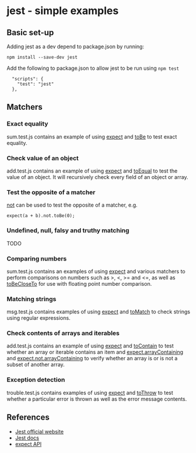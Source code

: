 # jest - simple examples

## Basic set-up

Adding jest as a dev depend to package.json by running:
```
npm install --save-dev jest
```

Add the following to package.json to allow jest to be run using ```npm test```
```
  "scripts": {
    "test": "jest"
  },
```

## Matchers

### Exact equality

sum.test.js contains an example of using [expect](https://jestjs.io/docs/en/expect#expectvalue) and [toBe](https://jestjs.io/docs/en/expect#tobevalue) to test exact equality.

### Check value of an object

add.test.js contains an example of using [expect](https://jestjs.io/docs/en/expect#expectvalue) and [toEqual](https://jestjs.io/docs/en/expect#toequalvalue) to test the value of an object. It will recursively check every field of an object or array.

### Test the opposite of a matcher

[not](https://jestjs.io/docs/en/expect#not) can be used to test the opposite of a matcher, e.g.
```
expect(a + b).not.toBe(0);
```

### Undefined, null, falsy and truthy matching

TODO

### Comparing numbers

sum.test.js contains an examples of using [expect](https://jestjs.io/docs/en/expect#expectvalue) and various matchers to perform comparisons on numbers such as >, <, >= and <=, as well as [toBeCloseTo](https://jestjs.io/docs/en/expect#tobeclosetonumber-numdigits) for use with floating point number comparison.

### Matching strings

msg.test.js contains examples of using [expect](https://jestjs.io/docs/en/expect#expectvalue) and [toMatch](https://jestjs.io/docs/en/expect#tomatchregexp--string) to check strings using regular expressions.

### Check contents of arrays and iterables

add.test.js contains an example of using [expect](https://jestjs.io/docs/en/expect#expectvalue) and [toContain](https://jestjs.io/docs/en/expect#tocontainitem) to test whether an array or iterable contains an item and [expect.arrayContaining](https://jestjs.io/docs/en/expect#expectarraycontainingarray) and [expect.not.arrayContaining](https://jestjs.io/docs/en/expect#expectnotarraycontainingarray) to verify whether an 
array is or is not a subset of another array.

### Exception detection

trouble.test.js contains examples of using [expect](https://jestjs.io/docs/en/expect#expectvalue) and [toThrow](https://jestjs.io/docs/en/expect#tothrowerror) to
test whether a particular error is thrown as well as the error message contents.

## References

- [Jest official website](https://jestjs.io)
- [Jest docs](https://jestjs.io/docs/en/getting-started.html)
- [expect API](https://jestjs.io/docs/en/expect)